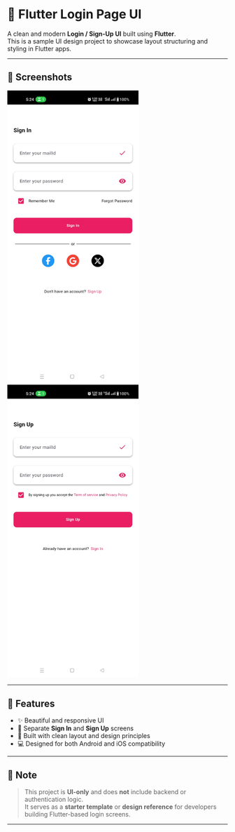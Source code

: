 # 🔐 Flutter Login Page UI

A clean and modern **Login / Sign-Up UI** built using **Flutter**.  
This is a sample UI design project to showcase layout structuring and styling in Flutter apps.

---

## 📱 Screenshots

<p float="left">
  <img src="screenshot/Sign_In.jpg" alt="Sign In Screen" width="300" />
  <img src="screenshot/Sign_Up.jpg" alt="Sign Up Screen" width="300" />
</p>

---

## 🎯 Features

- ✨ Beautiful and responsive UI
- 📲 Separate **Sign In** and **Sign Up** screens
- 📐 Built with clean layout and design principles
- 💻 Designed for both Android and iOS compatibility

---

## 🚧 Note

> This project is **UI-only** and does **not** include backend or authentication logic.  
It serves as a **starter template** or **design reference** for developers building Flutter-based login screens.

---
